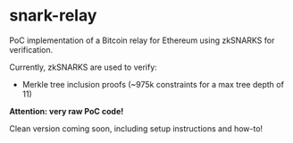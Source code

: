 # snark-relay

PoC implementation of a Bitcoin relay for Ethereum using zkSNARKS for verification.

Currently, zkSNARKS are used to verify:
- Merkle tree inclusion proofs (~975k constraints for a max tree depth of 11)


**Attention: very raw PoC code!**

Clean version coming soon, including setup instructions and how-to!
